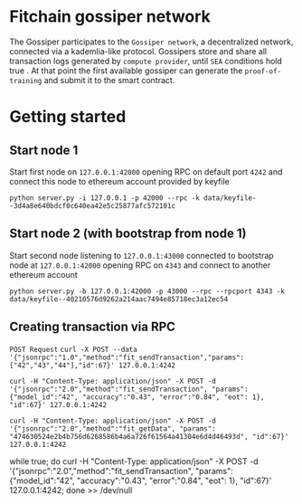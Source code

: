 # Fitchain gossiper network

The Gossiper participates to the `Gossiper network`, a decentralized network, 
connected via a kademlia-like protocol.
Gossipers store and share all transaction logs generated by `compute provider`, 
until `SEA` conditions hold true . At that point the first 
available gossiper can generate the `proof-of-training` and submit it to the 
smart contract.

# Getting started

## Start node 1

Start first node on ```127.0.0.1:42000``` opening RPC on default port ```4242``` and connect this node to ethereum account provided by keyfile

``` python server.py -i 127.0.0.1 -p 42000 --rpc -k data/keyfile--3d4a8e640bdcf0c640ea42e5c25877afc572101c ```


## Start node 2 (with bootstrap from node 1)

Start second node listening to ```127.0.0.1:43000``` connected to bootstrap node at ```127.0.0.1:42000``` opening RPC on ```4343``` and connect to another ethereum account

``` python server.py -b 127.0.0.1:42000 -p 43000 --rpc --rpcport 4343 -k data/keyfile--40210576d9262a214aac7494e85718ec3a12ec54 ```


## Creating transaction via RPC

```POST Request```
```curl -X POST --data '{"jsonrpc":"1.0","method":"fit_sendTransaction","params":["42","43","44"],"id":67}' 127.0.0.1:4242```

`curl -H "Content-Type: application/json" -X POST -d '{"jsonrpc":"2.0","method":"fit_sendTransaction", "params": {"model_id":"42", "accuracy":"0.43", "error":"0.84", "eot": 1}, "id":67}' 127.0.0.1:4242`

`curl -H "Content-Type: application/json" -X POST -d '{"jsonrpc":"2.0","method":"fit_getData", "params": "474630524e2b4b756d6268586b4a6a726f61564a41304e6d4d46493d", "id":67}' 127.0.0.1:4242`


while true; do curl -H "Content-Type: application/json" -X POST -d '{"jsonrpc":"2.0","method":"fit_sendTransaction", "params": {"model_id":"42", "accuracy":"0.43", "error":"0.84", "eot": 1}, "id":67}' 127.0.0.1:4242; done >> /dev/null
